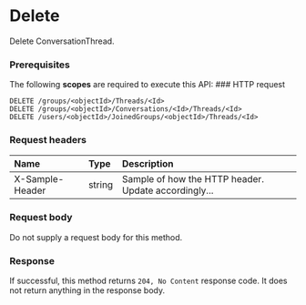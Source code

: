# Delete

Delete ConversationThread.
### Prerequisites
The following **scopes** are required to execute this API: ### HTTP request
<!-- { "blockType": "ignored" } -->
```http
DELETE /groups/<objectId>/Threads/<Id>
DELETE /groups/<objectId>/Conversations/<Id>/Threads/<Id>
DELETE /users/<objectId>/JoinedGroups/<objectId>/Threads/<Id>

```
### Request headers
| Name       | Type | Description|
|:---------------|:--------|:----------|
| X-Sample-Header  | string  | Sample of how the HTTP header. Update accordingly...|

### Request body
Do not supply a request body for this method.


### Response
If successful, this method returns `204, No Content` response code. It does not return anything in the response body.


<!-- uuid: 796879c5-ff1e-4460-9227-34f91610cc9c
2015-10-15 03:41:18 UTC -->
<!-- {
  "type": "#page.annotation",
  "description": "Delete",
  "keywords": "",
  "section": "documentation",
  "tocPath": ""
}-->